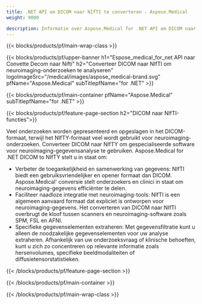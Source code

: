 ```yaml
---
title: .NET API om DICOM naar NIfTI te converteren - Aspose.Medical
weight: 9000

description: Informatie over Aspose.Medical for .NET API om DICOM naar NIfTI te converteren
---
```


{{< blocks/products/pf/main-wrap-class >}}

{{< blocks/products/pf/upper-banner h1="Espose_medical_for_net API naar Convette Decom naar Nifti" h2="Converteer DICOM naar NIfTI om neuroimaging-onderzoeken te analyseren" logoImageSrc="/medical/images/aspose_medical-brand.svg" pfName="Aspose.Medical" subTitlepfName="for .NET" >}}

{{< blocks/products/pf/main-container pfName="Aspose.Medical" subTitlepfName="for .NET" >}}

{{< blocks/products/pf/feature-page-section h2="DICOM naar NIfTI-functies">}}

<p>Veel onderzoeken worden gepresenteerd en opgeslagen in het DICOM-formaat, terwijl het NIfTY-formaat veel wordt gebruikt voor neuroimaging-onderzoeken. Converteer DICOM naar NIfTY om gespecialiseerde software voor neuroimaging-gegevensanalyse te gebruiken. Aspose.Medical for .NET DICOM to NIfTY stelt u in staat om:</p>

<ul>
<li>Verbeter de toegankelijkheid en samenwerking van gegevens: NIfTI biedt een gebruiksvriendelijker en opener formaat dan DICOM. Aspose.Medical' conversie stelt onderzoekers en clinici in staat om neuroimaging-gegevens efficiënter te delen.</li>
<li>Faciliteer naadloze integratie met neuroimaging-tools: NIfTI is een algemeen aanvaard formaat dat expliciet is ontworpen voor neuroimaging-gegevens. Het converteren van DICOM naar NIfTI overbrugt de kloof tussen scanners en neuroimaging-software zoals SPM, FSL en AFNI.</li>
<li>Specifieke gegevenselementen extraheren: Met gegevensfiltratie kunt u alleen de noodzakelijke gegevenselementen voor uw analyse extraheren. Afhankelijk van uw onderzoeksvraag of klinische behoeften, kunt u zich zo concentreren op relevante informatie zoals hersenvolumes, specifieke beeldmodaliteiten of diffusietensorstatistieken.</li>
</ul>

{{< /blocks/products/pf/feature-page-section >}}

{{< /blocks/products/pf/main-container >}}

{{< /blocks/products/pf/main-wrap-class >}}